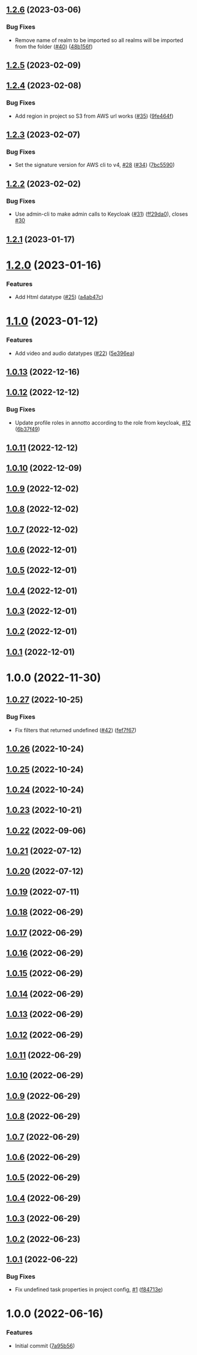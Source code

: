 ## [1.2.6](https://github.com/lajavaness/annotto/compare/v1.2.5...v1.2.6) (2023-03-06)


### Bug Fixes

* Remove name of realm to be imported so all realms will be imported from the folder ([#40](https://github.com/lajavaness/annotto/issues/40)) ([48b156f](https://github.com/lajavaness/annotto/commit/48b156f5422fe7f03437982c281c07bd24e7085c))

## [1.2.5](https://github.com/lajavaness/annotto/compare/v1.2.4...v1.2.5) (2023-02-09)

## [1.2.4](https://github.com/lajavaness/annotto/compare/v1.2.3...v1.2.4) (2023-02-08)


### Bug Fixes

* Add region in project so S3 from AWS url works ([#35](https://github.com/lajavaness/annotto/issues/35)) ([9fe464f](https://github.com/lajavaness/annotto/commit/9fe464fed33a851d8a3bc2556eb2a3c938447f29))

## [1.2.3](https://github.com/lajavaness/annotto/compare/v1.2.2...v1.2.3) (2023-02-07)


### Bug Fixes

* Set the signature version for AWS cli to v4, [#28](https://github.com/lajavaness/annotto/issues/28) ([#34](https://github.com/lajavaness/annotto/issues/34)) ([7bc5590](https://github.com/lajavaness/annotto/commit/7bc5590aadd91f5f15b22dea97b0e71e99813946))

## [1.2.2](https://github.com/lajavaness/annotto/compare/v1.2.1...v1.2.2) (2023-02-02)


### Bug Fixes

* Use admin-cli to make admin calls to Keycloak ([#31](https://github.com/lajavaness/annotto/issues/31)) ([ff29da0](https://github.com/lajavaness/annotto/commit/ff29da0629f6e8ed9b0230e3de6af430e2bc507c)), closes [#30](https://github.com/lajavaness/annotto/issues/30)

## [1.2.1](https://github.com/lajavaness/annotto/compare/v1.2.0...v1.2.1) (2023-01-17)

# [1.2.0](https://github.com/lajavaness/annotto/compare/v1.1.0...v1.2.0) (2023-01-16)


### Features

* Add Html datatype ([#25](https://github.com/lajavaness/annotto/issues/25)) ([a4ab47c](https://github.com/lajavaness/annotto/commit/a4ab47c822488f3ba40cc97270c9ad296336705e))

# [1.1.0](https://github.com/lajavaness/annotto/compare/v1.0.13...v1.1.0) (2023-01-12)


### Features

* Add video and audio datatypes ([#22](https://github.com/lajavaness/annotto/issues/22)) ([5e396ea](https://github.com/lajavaness/annotto/commit/5e396ea9ad3c34671b8fdde0d22584453502ed57))

## [1.0.13](https://github.com/lajavaness/annotto/compare/v1.0.12...v1.0.13) (2022-12-16)

## [1.0.12](https://github.com/lajavaness/annotto/compare/v1.0.11...v1.0.12) (2022-12-12)


### Bug Fixes

* Update profile roles in annotto according to the role from keycloak, [#12](https://github.com/lajavaness/annotto/issues/12) ([6b37f49](https://github.com/lajavaness/annotto/commit/6b37f49efcb52d94f15a459abd4811e6a5364111))

## [1.0.11](https://github.com/lajavaness/annotto/compare/v1.0.10...v1.0.11) (2022-12-12)

## [1.0.10](https://github.com/lajavaness/annotto/compare/v1.0.9...v1.0.10) (2022-12-09)

## [1.0.9](https://github.com/lajavaness/annotto/compare/v1.0.8...v1.0.9) (2022-12-02)

## [1.0.8](https://github.com/lajavaness/annotto/compare/v1.0.7...v1.0.8) (2022-12-02)

## [1.0.7](https://github.com/lajavaness/annotto/compare/v1.0.6...v1.0.7) (2022-12-02)

## [1.0.6](https://github.com/lajavaness/annotto/compare/v1.0.5...v1.0.6) (2022-12-01)

## [1.0.5](https://github.com/lajavaness/annotto/compare/v1.0.4...v1.0.5) (2022-12-01)

## [1.0.4](https://github.com/lajavaness/annotto/compare/v1.0.3...v1.0.4) (2022-12-01)

## [1.0.3](https://github.com/lajavaness/annotto/compare/v1.0.2...v1.0.3) (2022-12-01)

## [1.0.2](https://github.com/lajavaness/annotto/compare/v1.0.1...v1.0.2) (2022-12-01)

## [1.0.1](https://github.com/lajavaness/annotto/compare/v1.0.0...v1.0.1) (2022-12-01)

# 1.0.0 (2022-11-30)

## [1.0.27](https://github.com/lajavaness/annotto-api/compare/v1.0.26...v1.0.27) (2022-10-25)


### Bug Fixes

* Fix filters that returned undefined ([#42](https://github.com/lajavaness/annotto-api/issues/42)) ([fef7f67](https://github.com/lajavaness/annotto-api/commit/fef7f674fddb431bd530af507c7dfae598a952f8))

## [1.0.26](https://github.com/lajavaness/annotto-api/compare/v1.0.25...v1.0.26) (2022-10-24)

## [1.0.25](https://github.com/lajavaness/annotto-api/compare/v1.0.24...v1.0.25) (2022-10-24)

## [1.0.24](https://github.com/lajavaness/annotto-api/compare/v1.0.23...v1.0.24) (2022-10-24)

## [1.0.23](https://github.com/lajavaness/annotto-api/compare/v1.0.22...v1.0.23) (2022-10-21)

## [1.0.22](https://github.com/lajavaness/annotto-api/compare/v1.0.21...v1.0.22) (2022-09-06)

## [1.0.21](https://github.com/lajavaness/annotto-api/compare/v1.0.20...v1.0.21) (2022-07-12)

## [1.0.20](https://github.com/lajavaness/annotto-api/compare/v1.0.19...v1.0.20) (2022-07-12)

## [1.0.19](https://github.com/lajavaness/annotto-api/compare/v1.0.18...v1.0.19) (2022-07-11)

## [1.0.18](https://github.com/lajavaness/annotto-api/compare/v1.0.17...v1.0.18) (2022-06-29)

## [1.0.17](https://github.com/lajavaness/annotto-api/compare/v1.0.16...v1.0.17) (2022-06-29)

## [1.0.16](https://github.com/lajavaness/annotto-api/compare/v1.0.15...v1.0.16) (2022-06-29)

## [1.0.15](https://github.com/lajavaness/annotto-api/compare/v1.0.14...v1.0.15) (2022-06-29)

## [1.0.14](https://github.com/lajavaness/annotto-api/compare/v1.0.13...v1.0.14) (2022-06-29)

## [1.0.13](https://github.com/lajavaness/annotto-api/compare/v1.0.12...v1.0.13) (2022-06-29)

## [1.0.12](https://github.com/lajavaness/annotto-api/compare/v1.0.11...v1.0.12) (2022-06-29)

## [1.0.11](https://github.com/lajavaness/annotto-api/compare/v1.0.10...v1.0.11) (2022-06-29)

## [1.0.10](https://github.com/lajavaness/annotto-api/compare/v1.0.9...v1.0.10) (2022-06-29)

## [1.0.9](https://github.com/lajavaness/annotto-api/compare/v1.0.8...v1.0.9) (2022-06-29)

## [1.0.8](https://github.com/lajavaness/annotto-api/compare/v1.0.7...v1.0.8) (2022-06-29)

## [1.0.7](https://github.com/lajavaness/annotto-api/compare/v1.0.6...v1.0.7) (2022-06-29)

## [1.0.6](https://github.com/lajavaness/annotto-api/compare/v1.0.5...v1.0.6) (2022-06-29)

## [1.0.5](https://github.com/lajavaness/annotto-api/compare/v1.0.4...v1.0.5) (2022-06-29)

## [1.0.4](https://github.com/lajavaness/annotto-api/compare/v1.0.3...v1.0.4) (2022-06-29)

## [1.0.3](https://github.com/lajavaness/annotto-api/compare/v1.0.2...v1.0.3) (2022-06-29)

## [1.0.2](https://github.com/lajavaness/annotto-api/compare/v1.0.1...v1.0.2) (2022-06-23)

## [1.0.1](https://github.com/lajavaness/annotto-api/compare/v1.0.0...v1.0.1) (2022-06-22)


### Bug Fixes

* Fix undefined task properties in project config, [#1](https://github.com/lajavaness/annotto-api/issues/1) ([f84713e](https://github.com/lajavaness/annotto-api/commit/f84713e4724dc2cc65c7fb837ad6674930ca819a))

# 1.0.0 (2022-06-16)


### Features

* Initial commit ([7a95b56](https://github.com/lajavaness/annotto-api/commit/7a95b5669e2b5442e585cf7c9b3583e63fae0b10))
